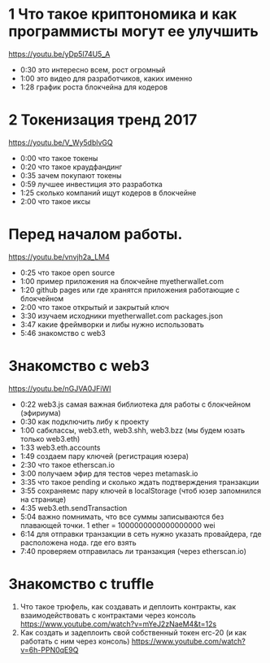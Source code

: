 # 1 Что такое криптономика и как программисты могут ее улучшить
https://youtu.be/yDp5l74U5_A 

* 0:30 это интересно всем, рост огромный 
* 1:00 это видео для разработчиков, каких именно
* 1:28 график роста блокчейна для кодеров

# 2 Токенизация тренд 2017
https://youtu.be/V_Wy5dblvGQ

* 0:00 что такое токены
* 0:20 что такое краудфандинг
* 0:35 зачем покупают токены
* 0:59 лучшее инвестиция это разработка
* 1:25 сколько компаний ищут кодеров в блокчейне
* 2:00 что такое иксы

# Перед началом работы. 
https://youtu.be/vnvjh2a_LM4

* 0:25 что такое open source
* 1:00 пример приложения на блокчейне myetherwallet.com
* 1:20 github pages или где хранятся приложения работающие с блокчейном
* 2:00 что такое открытый и закрытый ключ
* 3:30 изучаем исходники myetherwallet.com packages.json
* 3:47 какие фреймворки и либы нужно использовать
* 5:46 знакомство с web3

# Знакомство с web3
https://youtu.be/nGJVA0JFiWI

* 0:22 web3.js самая важная библиотека для работы с блокчейном (эфириума)
* 0:30 как подключить либу к проекту
* 1:00 сабклассы, web3.eth, web3.shh, web3.bzz (мы будем юзать только web3.eth)
* 1:33 web3.eth.accounts
* 1:49 создаем пару ключей (регистрация юзера)
* 2:30 что такое etherscan.io
* 3:00 получаем эфир для тестов через metamask.io
* 3:35 что такое pending и сколько ждать подтверждения транзакции
* 3:55 сохраняемс пару ключей в localStorage (чтоб юзер запомнился на странице)
* 4:35 web3.eth.sendTransaction
* 5:04 важно помнимать, что все суммы записываются без плавающей точки. 1 ether = 1000000000000000000 wei
* 6:14 для отправки транзакции в сеть нужно указать провайдера, где расположена нода. где его взять
* 7:40 проверяем отправилась ли транзакция (через etherscan.io)


# Знакомство с truffle
1. Что такое трюфель, как создавать и деплоить контракты, как взаимодействовать с контрактами через консоль
https://www.youtube.com/watch?v=mYeJ2zNaeM4&t=12s
2. Как создать и задеплоить свой собственный токен erc-20 (и как работать с ним через консоль)
https://www.youtube.com/watch?v=6h-PPN0qE9Q




